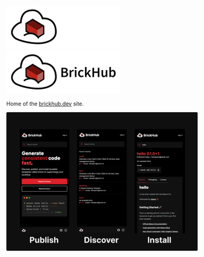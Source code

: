 ![BrickHub][logo_white]
![BrickHub][logo_black]

Home of the [brickhub.dev][brick_hub_link] site.

![BrickHub Hero][brick_hub_hero]

[brick_hub_hero]: assets/brick-hub-hero.png
[brick_hub_link]: https://brickhub.dev
[logo_black]: assets/brick-hub-logo-black.png#gh-light-mode-only
[logo_white]: assets/brick-hub-logo-white.png#gh-dark-mode-only
